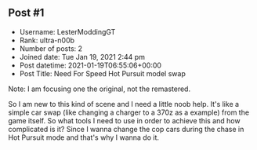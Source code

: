 ## Post #1
- Username: LesterModdingGT
- Rank: ultra-n00b
- Number of posts: 2
- Joined date: Tue Jan 19, 2021 2:44 pm
- Post datetime: 2021-01-19T06:55:06+00:00
- Post Title: Need For Speed Hot Pursuit model swap

Note: I am focusing one the original, not the remastered.

So I am new to this kind of scene and I need a little noob help. It's like a simple car swap (like changing a charger to a 370z as a example) from the game itself. So what tools I need to use in order to achieve this and how complicated is it? Since I wanna change the cop cars during the chase in Hot Pursuit mode and that's why I wanna do it.
